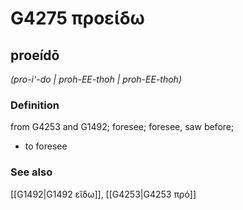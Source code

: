 # G4275 προείδω

## proeídō

_(pro-i'-do | proh-EE-thoh | proh-EE-thoh)_

### Definition

from G4253 and G1492; foresee; foresee, saw before; 

- to foresee

### See also

[[G1492|G1492 εἴδω]], [[G4253|G4253 πρό]]
